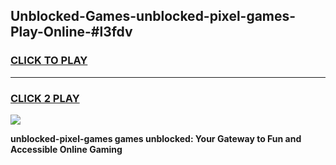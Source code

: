 
## Unblocked-Games-unblocked-pixel-games-Play-Online-#l3fdv
<h3>
<a href="https://premium.freeplayer.one?title=unblocked-pixel-games&ref=27F">CLICK TO PLAY</a></h3>
<hr>

<h3>
<a href="https://premium.freeplayer.one?title=unblocked-pixel-games&ref=27F">CLICK 2 PLAY</a>
  
</h3>

<a href="https://premium.freeplayer.one?title=unblocked-pixel-games&ref=27F"><img src="https://clearcache.store/games.png"></a>


**unblocked-pixel-games games unblocked: Your Gateway to Fun and Accessible Online Gaming**
